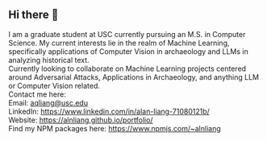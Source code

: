 ## Hi there 👋

<!--
**alnliang/alnliang** is a ✨ _special_ ✨ repository because its `README.md` (this file) appears on your GitHub profile.

Here are some ideas to get you started:

- 🔭 I’m currently working on ...
- 🌱 I’m currently learning ...
- 👯 I’m looking to collaborate on ...
- 🤔 I’m looking for help with ...
- 💬 Ask me about ...
- 📫 How to reach me: ...
- 😄 Pronouns: ...
- ⚡ Fun fact: ...
-->
I am a graduate student at USC currently pursuing an M.S. in Computer Science. My current interests lie in the realm of Machine Learning, specifically applications of Computer Vision in archaeology and LLMs in analyzing historical text.\
Currently looking to collaborate on Machine Learning projects centered around Adversarial Attacks, Applications in Archaeology, and anything LLM or Computer Vision related.\
Contact me here:\
Email: aqliang@usc.edu\
LinkedIn: https://www.linkedin.com/in/alan-liang-71080121b/ \
Website: https://alnliang.github.io/portfolio/ \
Find my NPM packages here: https://www.npmjs.com/~alnliang
